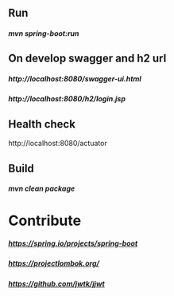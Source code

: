 
## Run
##### mvn spring-boot:run

## On develop swagger and h2 url
##### http://localhost:8080/swagger-ui.html
##### http://localhost:8080/h2/login.jsp

## Health check
http://localhost:8080/actuator

## Build
##### mvn clean package 

# Contribute

##### https://spring.io/projects/spring-boot
##### https://projectlombok.org/
##### https://github.com/jwtk/jjwt